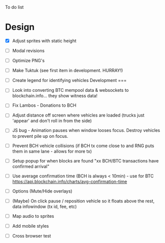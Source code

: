 To do list

Design
===

- [X] Adjust sprites with static height
- [ ] Modal revisions
- [ ] Optimize PNG's
- [ ] Make Tuktuk (see first item in development. HURRAY!)
- [ ] Create legend for identifying vehicles
Development 
===

- [ ] Look into converting BTC mempool data & websockets to blockchain.info... they show witness data!
- [ ] Fix Lambos - Donations to BCH
- [ ] Adjust distance off screen where vehicles are loaded (trucks just 'appear' and don't roll in from the side)
- [ ] JS bug - Animation pauses when window looses focus. Destroy vehicles to prevent pile up on focus.
- [ ] Prevent BCH vehicle collisions (if BCH tx come close to and RNG puts them in same lane - allows for more tx)
- [ ] Setup popup for when blocks are found "xx BCH/BTC transactions have confirmed arrival"
- [ ] Use average confirmation time (BCH is always < 10min) - use for BTC https://api.blockchain.info/charts/avg-confirmation-time
- [ ] Options (Mute/Hide overlays)
- [ ] (Maybe) On click pause / reposition vehicle so it floats above the rest, data infowindow (tx id, fee, etc)
- [ ] Map audio to sprites
- [ ] Add mobile styles
- [ ] Cross browser test

